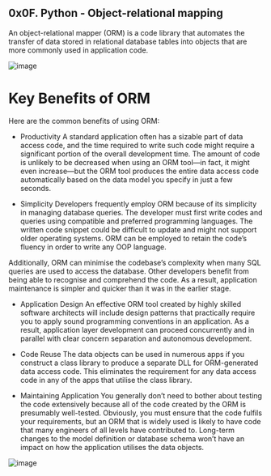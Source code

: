 ## 0x0F. Python - Object-relational mapping

An object-relational mapper (ORM) is a code library that automates the transfer of data stored in relational database tables into objects that are more commonly used in application code.

![image](https://user-images.githubusercontent.com/105078661/226071924-ad020023-f6e7-41f3-9f6b-f7d32adf31bf.png)


# Key Benefits of ORM 
Here are the common benefits of using ORM: 

- Productivity
A standard application often has a sizable part of data access code, and the time required to write such code might require a significant portion of the overall development time. The amount of code is unlikely to be decreased when using an ORM tool—in fact, it might even increase—but the ORM tool produces the entire data access code automatically based on the data model you specify in just a few seconds.

- Simplicity
Developers frequently employ ORM because of its simplicity in managing database queries. The developer must first write codes and queries using compatible and preferred programming languages. The written code snippet could be difficult to update and might not support older operating systems. ORM can be employed to retain the code’s fluency in order to write any OOP language.

Additionally, ORM can minimise the codebase’s complexity when many SQL queries are used to access the database. Other developers benefit from being able to recognise and comprehend the code. As a result, application maintenance is simpler and quicker than it was in the earlier stage.

- Application Design
An effective ORM tool created by highly skilled software architects will include design patterns that practically require you to apply sound programming conventions in an application. As a result, application layer development can proceed concurrently and in parallel with clear concern separation and autonomous development.

- Code Reuse
The data objects can be used in numerous apps if you construct a class library to produce a separate DLL for ORM-generated data access code. This eliminates the requirement for any data access code in any of the apps that utilise the class library.

- Maintaining Application
You generally don’t need to bother about testing the code extensively because all of the code created by the ORM is presumably well-tested. Obviously, you must ensure that the code fulfils your requirements, but an ORM that is widely used is likely to have code that many engineers of all levels have contributed to. Long-term changes to the model definition or database schema won’t have an impact on how the application utilises the data objects.

![image](https://user-images.githubusercontent.com/105078661/226071949-c3140769-4650-4842-9dcb-0f82a8f18758.png)
